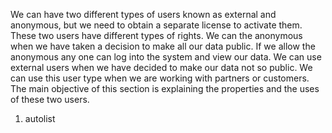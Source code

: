 <properties date="2016-06-24"
SortOrder="27"
/>

We can have two different types of users known as external and anonymous, but we need to obtain a separate license to activate them. These two users have different types of rights. We can the anonymous when we have taken a decision to make all our data public. If we allow the anonymous any one can log into the system and view our data. We can use external users when we have decided to make our data not so public. We can use this user type when we are working with partners or customers. The main objective of this section is explaining the properties and the uses of these two users.

1. autolist
